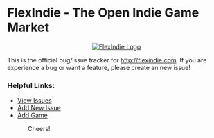 # FlexIndie - The Open Indie Game Market

<p align="center"><a href="http://flexindie.com/" target="_blank"><img src="http://i283.photobucket.com/albums/kk317/Chi-kitory/Screenshot%20-%2007242015%20-%20081841%20PM.png" border="0" alt="FlexIndie Logo"/></a></p>

This is the official bug/issue tracker for  http://flexindie.com. If you are experience a bug or want a feature, please create an new issue!

<h3>Helpful Links:</h3>
<ul>
  <li><a href="https://github.com/flexindie/site/issues">View Issues</a></li>
  <li><a href="https://github.com/flexindie/site/issues/new">Add New Issue</a></li>
  <li><a href="http://flexindie.com/upload">Add Game</a></li>
<ul>

Cheers!

